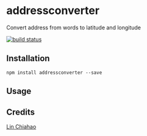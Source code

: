 # addressconverter

Convert address from words to latitude and longitude

[![build status](https://secure.travis-ci.org/purepennons/addressconverter.png)](http://travis-ci.org/purepennons/addressconverter)

## Installation

```
npm install addressconverter --save
```

## Usage

## Credits
[Lin Chiahao](https://github.com/purepennons/)
